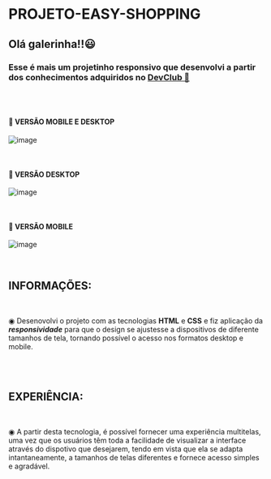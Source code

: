 # PROJETO-EASY-SHOPPING

<h2>Olá galerinha!!😃</h2> 

<h3>Esse é mais um projetinho responsivo que desenvolvi a partir dos conhecimentos adquiridos no <a href="http://rodolfomori.com.br/devclub">DevClub 🥑</a> </h3>
<br>
<br>

<h4> 🚀 VERSÃO MOBILE E DESKTOP </h4>

![image](https://github.com/Edivania88Duarte/PROJETO-RESPONSIVO---CSS/assets/120994730/c422d7fa-b251-4cb0-a3f7-2ff4998bd03e)

<br>

<h4> 🚀 VERSÃO DESKTOP </h4>

![image](https://github.com/Edivania88Duarte/PROJETO-RESPONSIVO---CSS/assets/120994730/c5c4559f-cd5e-47af-9703-2b244cf00734)

<br>

<h4> 🚀 VERSÃO MOBILE </h4>

![image](https://github.com/Edivania88Duarte/PROJETO-RESPONSIVO---CSS/assets/120994730/c254a4a1-b043-4f73-a660-986691fdd514)

<br>
<h2>INFORMAÇÕES:</h2>
<br>
<p> ◉ Desenovolvi o projeto com as tecnologias <strong>HTML</strong> e <strong>CSS</strong> e fiz aplicação da <strong><i>responsividade</i></strong> para que o design se ajustesse a dispositivos de diferente tamanhos de tela, tornando possível o acesso nos formatos desktop e mobile. </p>
<br>
<br>
<h2>EXPERIÊNCIA:</h2>
<br> 
<p> ◉ A partir desta tecnologia, é possível fornecer uma experiência multitelas, uma vez que os usuários têm toda a facilidade de visualizar a interface através do dispotivo que desejarem, tendo em vista que ela se adapta intantaneamente, a tamanhos de telas diferentes e fornece acesso simples e agradável. </p>


